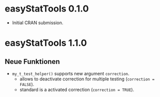 # easyStatTools 0.1.0

* Initial CRAN submission.

# easyStatTools 1.1.0

## Neue Funktionen

- `my_t_test_helper()` supports new argument `correction`.
  - allows to deactivate correction for multiple testing (`correction = FALSE`).
  - standard is a activated correction (`correction = TRUE`).
